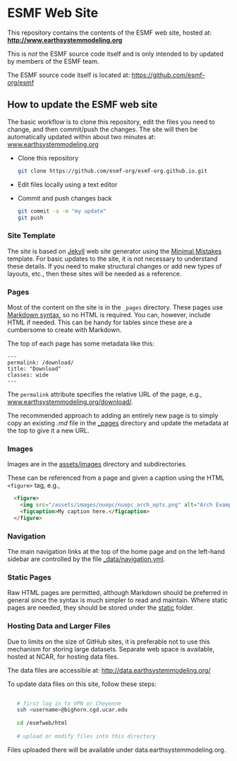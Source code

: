 # ESMF Web Site

This repository contains the contents of the ESMF web site, hosted at:
**http://www.earthsystemmodeling.org**

This is *not* the ESMF source code itself and is only intended to 
by updated by members of the ESMF team.

The ESMF source code itself is located at:
https://github.com/esmf-org/esmf


## How to update the ESMF web site

The basic workflow is to clone this repository, edit the files you need to change,
and then commit/push the changes.  The site will then be automatically updated within 
about two minutes at: www.earthsystemmodeling.org

- Clone this repository
  
  ```bash
  git clone https://github.com/esmf-org/esmf-org.github.io.git
  ```

- Edit files locally using a text editor
- Commit and push changes back

  ```bash
  git commit -a -m "my update"
  git push
  ```

### Site Template

The site is based on [Jekyll](https://jekyllrb.com/docs/github-pages/) 
web site generator using the [Minimal Mistakes](https://mmistakes.github.io/minimal-mistakes/) 
template.  For basic updates to the site, it is not necessary to understand
these details.  If you need to make structural changes or add new types of
layouts, etc., then these sites will be needed as a reference.

### Pages

Most of the content on the site is in the `_pages` directory.  These
pages use [Markdown syntax](https://www.markdownguide.org/cheat-sheet/), 
so no HTML is required.  You can, however,
include HTML if needed.  This can be handy for tables since these are
a cumbersome to create with Markdown.

The top of each page has some metadata like this:
   ```
   ---
   permalink: /download/
   title: "Download"
   classes: wide
   ---
   ```
The `permalink` attribute specifies the relative URL of the page, e.g., www.earthsystemmodeling.org/download/.

The recommended approach to adding an entirely new page is to simply copy an existing *.md* file
in the [_pages](https://github.com/esmf-org/esmf-org.github.io/tree/master/_pages) directory and update the metadata at the top to give it a new URL.

### Images

Images are in the [assets/images](https://github.com/esmf-org/esmf-org.github.io/tree/master/assets/images)
directory and subdirectories.

These can be referenced from a page and given a caption using the HTML `<figure>` tag, e.g.,
  
  ```html
    <figure>
      <img src="/assets/images/nuopc/nuopc_arch_opts.png" alt="Arch Example"/>
      <figcaption>My caption here.</figcaption>
    </figure>
  ```

### Navigation

The main navigation links at the top of the home page and on the left-hand sidebar are controlled
by the file [_data/navigation.yml](https://github.com/esmf-org/esmf-org.github.io/blob/master/_data/navigation.yml).

### Static Pages

Raw HTML pages are permitted, although Markdown should be preferred in general since the syntax
is much simpler to read and maintain.  Where static pages are needed, they should be stored
under the [static](https://github.com/esmf-org/esmf-org.github.io/tree/master/static) folder.

### Hosting Data and Larger Files

Due to limits on the size of GitHub sites, it is preferable not to use this mechanism for
storing large datasets.  Separate web space is available, hosted at NCAR, for hosting
data files.

The data files are accessible at:
http://data.earthsystemmodeling.org/

To update data files on this site, follow these steps:

```bash
   
   # first log in to VPN or Cheyenne
   ssh <username>@bighorn.cgd.ucar.edu
   
   cd /esmfweb/html
   
   # upload or modify files into this directory
```

Files uploaded there will be available under data.earthsystemmodeling.org.
   
   



